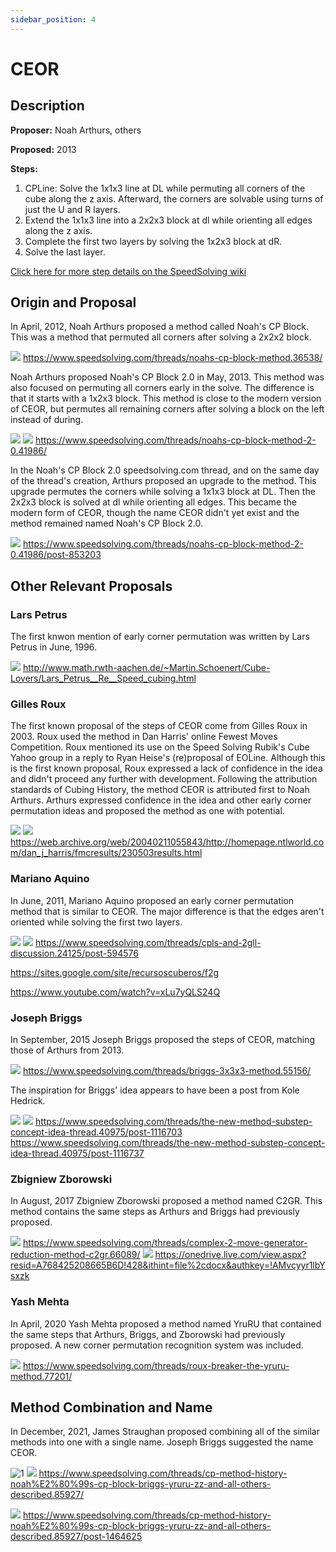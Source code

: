 ```yaml
---
sidebar_position: 4
---
```


# CEOR

## Description

**Proposer:** Noah Arthurs, others

**Proposed:** 2013

**Steps:**

1. CPLine: Solve the 1x1x3 line at DL while permuting all corners of the cube along the z axis. Afterward, the corners are solvable using turns of just the U and R layers.
2. Extend the 1x1x3 line into a 2x2x3 block at dl while orienting all edges along the z axis.
3. Complete the first two layers by solving the 1x2x3 block at dR.
4. Solve the last layer.

[Click here for more step details on the SpeedSolving wiki](https://www.speedsolving.com/wiki/index.php/CEOR)

## Origin and Proposal

In April, 2012, Noah Arthurs proposed a method called Noah's CP Block. This was a method that permuted all corners after solving a 2x2x2 block.

![](img/CEOR/CPBlock.png)
https://www.speedsolving.com/threads/noahs-cp-block-method.36538/

Noah Arthurs proposed Noah's CP Block 2.0 in May, 2013. This method was also focused on permuting all corners early in the solve. The difference is that it starts with a 1x2x3 block. This method is close to the modern version of CEOR, but permutes all remaining corners after solving a block on the left instead of during.

![](img/CEOR/CPBlock2.png)
![](img/CEOR/CPBlock2-2.png)
https://www.speedsolving.com/threads/noahs-cp-block-method-2-0.41986/

In the Noah's CP Block 2.0 speedsolving.com thread, and on the same day of the thread's creation, Arthurs proposed an upgrade to the method. This upgrade permutes the corners while solving a 1x1x3 block at DL. Then the 2x2x3 block is solved at dl while orienting all edges. This became the modern form of CEOR, though the name CEOR didn't yet exist and the method remained named Noah's CP Block 2.0.

![](img/CEOR/CPBlockCEOR.png)
https://www.speedsolving.com/threads/noahs-cp-block-method-2-0.41986/post-853203

## Other Relevant Proposals

### Lars Petrus

The first knwon mention of early corner permutation was written by Lars Petrus in June, 1996.

![](img/CEOR/PetrusCP.png)
http://www.math.rwth-aachen.de/~Martin.Schoenert/Cube-Lovers/Lars_Petrus__Re__Speed_cubing.html

### Gilles Roux

The first known proposal of the steps of CEOR come from Gilles Roux in 2003. Roux used the method in Dan Harris' online Fewest Moves Competition. Roux mentioned its use on the Speed Solving Rubik's Cube Yahoo group in a reply to Ryan Heise's (re)proposal of EOLine. Although this is the first known proposal, Roux expressed a lack of confidence in the idea and didn't proceed any further with development. Following the attribution standards of Cubing History, the method CEOR is attributed first to Noah Arthurs. Arthurs expressed confidence in the idea and other early corner permutation ideas and proposed the method as one with potential.

![](img/CEOR/RouxProposal1.png)
![](img/CEOR/RouxProposal2.png)
https://web.archive.org/web/20040211055843/http://homepage.ntlworld.com/dan_j_harris/fmcresults/230503results.html

### Mariano Aquino

In June, 2011, Mariano Aquino proposed an early corner permutation method that is similar to CEOR. The major difference is that the edges aren't oriented while solving the first two layers.

![](img/CEOR/AquinoProposal1.png)
![](img/CEOR/AquinoProposal2.png)
https://www.speedsolving.com/threads/cpls-and-2gll-discussion.24125/post-594576

https://sites.google.com/site/recursoscuberos/f2g

https://www.youtube.com/watch?v=xLu7yQLS24Q

### Joseph Briggs

In September, 2015 Joseph Briggs proposed the steps of CEOR, matching those of Arthurs from 2013.

![](img/CEOR/Briggs.png)
https://www.speedsolving.com/threads/briggs-3x3x3-method.55156/

The inspiration for Briggs' idea appears to have been a post from Kole Hedrick.

![](img/CEOR/BriggsHedrick1.png)
![](img/CEOR/BriggsHedrick2.png)
https://www.speedsolving.com/threads/the-new-method-substep-concept-idea-thread.40975/post-1116703
https://www.speedsolving.com/threads/the-new-method-substep-concept-idea-thread.40975/post-1116737

### Zbigniew Zborowski

In August, 2017 Zbigniew Zborowski proposed a method named C2GR. This method contains the same steps as Arthurs and Briggs had previously proposed.

![](img/CEOR/C2GR1.png)
https://www.speedsolving.com/threads/complex-2-move-generator-reduction-method-c2gr.66089/
![](img/CEOR/C2GR2.png)
https://onedrive.live.com/view.aspx?resid=A768425208665B6D!428&ithint=file%2cdocx&authkey=!AMvcyyr1lbYsxzk

### Yash Mehta

In April, 2020 Yash Mehta proposed a method named YruRU that contained the same steps that Arthurs, Briggs, and Zborowski had previously proposed. A new corner permutation recognition system was included.

![](img/CEOR/YruRU.png)
https://www.speedsolving.com/threads/roux-breaker-the-yruru-method.77201/

## Method Combination and Name

In December, 2021, James Straughan proposed combining all of the similar methods into one with a single name. Joseph Briggs suggested the name CEOR.

![1](img/CEOR/CombinationProposal1.png)
![](img/CEOR/CombinationProposal2.png)
https://www.speedsolving.com/threads/cp-method-history-noah%E2%80%99s-cp-block-briggs-yruru-zz-and-all-others-described.85927/

![](img/CEOR/TudorCEOR.png)
https://www.speedsolving.com/threads/cp-method-history-noah%E2%80%99s-cp-block-briggs-yruru-zz-and-all-others-described.85927/post-1464625